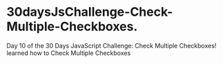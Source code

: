 # 30daysJsChallenge-Check-Multiple-Checkboxes.
Day 10 of the 30 Days JavaScript Challenge: Check Multiple Checkboxes! learned how to Check Multiple Checkboxes

